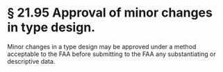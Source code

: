 # § 21.95   Approval of minor changes in type design.

Minor changes in a type design may be approved under a method acceptable to the FAA before submitting to the FAA any substantiating or descriptive data. 




